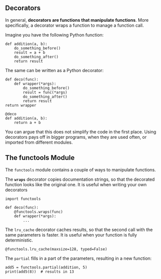 
## Decorators

In general, **decorators are functions that manipulate functions**. 
More specifically, a decorator wraps a function to manage a function call.

Imagine you have the following Python function:

    def addition(a, b):
        do_something_before()
        result = a + b
        do_something_after()
        return result


The same can be written as a Python decorator:

    def deco(func):
        def wrapper(*args):
            do_something_before()
            result = func(*args)
            do_something_after()
            return result
    return wrapper

    @deco
    def addition(a, b):
        return a + b

You can argue that this does not simplify the code in the first place. Using decorators pays off in bigger programs, when they are used often, or imported from different modules.


## The functools Module

The `functools` module contains a couple of ways to manipulate functions.

The **`wraps`** decorator copies documentation strings, so that the decorated function looks like the original one. It is useful when writing your own decorators

    import functools

    def deco(func):
        @functools.wraps(func) 
        def wrapper(*args):
            ...


The `lru_cache` decorator caches results, so that the second call with the same parameters is faster. It is useful when your function is fully deterministic.

    @functools.lru_cache(maxsize=128, typed=False) 

The `partial` fills in a part of the parameters, resulting in a new function:

    add5 = functools.partial(addition, 5)
    print(add5(8))  # results in 13

